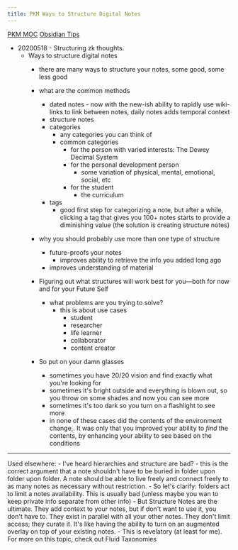 ```yaml
---
title: PKM Ways to Structure Digital Notes
---
```

[PKM MOC](out/pkm-moc.md)
[Obsidian Tips](out/obsidian-tips.md)
- 20200518 - Structuring zk thoughts.
    - Ways to structure digital notes
        - there are many ways to structure your notes, some good, some less good
        - what are the common methods
            - dated notes - now with the new-ish ability to rapidly use wiki-links to link between notes, daily notes adds temporal context
            - structure notes
            - categories
                - any categories you can think of
                - common categories
                    - for the person with varied interests: The Dewey Decimal System
                    - for the personal development person
                        - some variation of physical, mental, emotional, social, etc
                    - for the student
                        - the curriculum
            - tags
                - good first step for categorizing a note, but after a while, clicking a tag that gives you 100+ notes starts to provide a diminishing value (the solution is creating structure notes)
        - why you should probably use more than one type of structure
            - future-proofs your notes
                - improves ability to retrieve the info you added long ago
            - improves understanding of material



        - Figuring out what structures will work best for you—both for now and for your Future Self
            - what problems are you trying to solve?
                - this is about use cases
                    - student
                    - researcher
                    - life learner
                    - collaborator
                    - content creator
        - So put on your damn glasses
            - sometimes you have 20/20 vision and find exactly what you're looking for
            - sometimes it's bright outside and everything is blown out, so you throw on some shades and now you can see more
            - sometimes it's too dark so you turn on a flashlight to see more
            - in none of these cases did the contents of the environment change,. It was only that you improved your ability to *find* the contents, by enhancing your ability to see based on the conditions


---
Used elsewhere:
        - I've heard hierarchies and structure are bad?
            - this is the correct argument that a note shouldn't have to be buried in folder upon folder upon folder. A note should be able to live freely and connect freely to as many notes as necessary without restriction.
            - So let's clarify: folders act to limit a notes availability. This is usually bad (unless maybe you wan to keep private info separate from other info)
            - But Structure Notes are the ultimate. They add context to your notes, but if don't want to use it, you don't have to. They exist in parallel with all your other notes. They don't limit access; they curate it. It's like having the ability to turn on an augmented overlay on top of your existing notes. 
                - This is revelatory (at least for me). For more on this topic, check out Fluid Taxonomies
